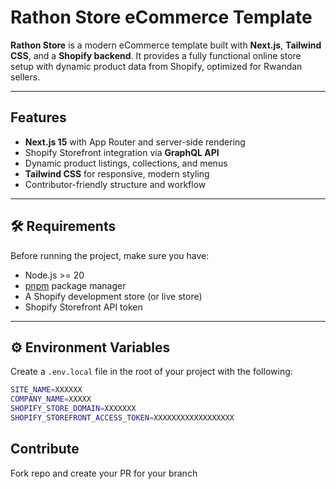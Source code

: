 # Rathon Store eCommerce Template

**Rathon Store** is a modern eCommerce template built with **Next.js**, **Tailwind CSS**, and a **Shopify backend**. It provides a fully functional online store setup with dynamic product data from Shopify, optimized for Rwandan sellers.  

---

##  Features

- **Next.js 15** with App Router and server-side rendering  
- Shopify Storefront integration via **GraphQL API**  
- Dynamic product listings, collections, and menus  
- **Tailwind CSS** for responsive, modern styling  
- Contributor-friendly structure and workflow  

---

## 🛠 Requirements

Before running the project, make sure you have:

- Node.js >= 20  
- [pnpm](https://pnpm.io/) package manager  
- A Shopify development store (or live store)  
- Shopify Storefront API token  

---

## ⚙️ Environment Variables

Create a `.env.local` file in the root of your project with the following:

```bash
SITE_NAME=XXXXXX
COMPANY_NAME=XXXXX
SHOPIFY_STORE_DOMAIN=XXXXXXX
SHOPIFY_STOREFRONT_ACCESS_TOKEN=XXXXXXXXXXXXXXXXXX
```
## Contribute
 Fork repo and create your PR for your branch 